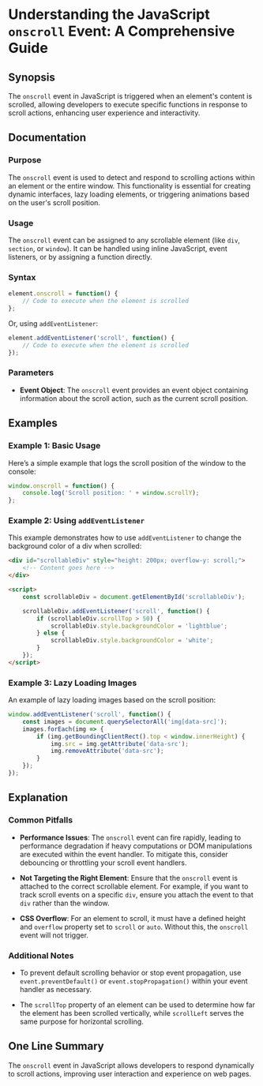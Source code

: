 <!--
Meta Description: # Understanding the JavaScript `onscroll` Event: A Comprehensive Guide ## Synopsis The `onscroll` event in JavaScript is triggered when an element's c...
Meta Keywords: event, scroll, element, onscroll, javascript
-->

# Understanding the JavaScript `onscroll` Event: A Comprehensive Guide

## Synopsis
The `onscroll` event in JavaScript is triggered when an element's content is scrolled, allowing developers to execute specific functions in response to scroll actions, enhancing user experience and interactivity.

## Documentation
### Purpose
The `onscroll` event is used to detect and respond to scrolling actions within an element or the entire window. This functionality is essential for creating dynamic interfaces, lazy loading elements, or triggering animations based on the user's scroll position.

### Usage
The `onscroll` event can be assigned to any scrollable element (like `div`, `section`, or `window`). It can be handled using inline JavaScript, event listeners, or by assigning a function directly.

### Syntax
```javascript
element.onscroll = function() {
    // Code to execute when the element is scrolled
};
```
Or, using `addEventListener`:
```javascript
element.addEventListener('scroll', function() {
    // Code to execute when the element is scrolled
});
```

### Parameters
- **Event Object**: The `onscroll` event provides an event object containing information about the scroll action, such as the current scroll position.

## Examples

### Example 1: Basic Usage
Here’s a simple example that logs the scroll position of the window to the console:
```javascript
window.onscroll = function() {
    console.log('Scroll position: ' + window.scrollY);
};
```

### Example 2: Using `addEventListener`
This example demonstrates how to use `addEventListener` to change the background color of a div when scrolled:
```html
<div id="scrollableDiv" style="height: 200px; overflow-y: scroll;">
    <!-- Content goes here -->
</div>

<script>
    const scrollableDiv = document.getElementById('scrollableDiv');

    scrollableDiv.addEventListener('scroll', function() {
        if (scrollableDiv.scrollTop > 50) {
            scrollableDiv.style.backgroundColor = 'lightblue';
        } else {
            scrollableDiv.style.backgroundColor = 'white';
        }
    });
</script>
```

### Example 3: Lazy Loading Images
An example of lazy loading images based on the scroll position:
```javascript
window.addEventListener('scroll', function() {
    const images = document.querySelectorAll('img[data-src]');
    images.forEach(img => {
        if (img.getBoundingClientRect().top < window.innerHeight) {
            img.src = img.getAttribute('data-src');
            img.removeAttribute('data-src');
        }
    });
});
```

## Explanation
### Common Pitfalls
- **Performance Issues**: The `onscroll` event can fire rapidly, leading to performance degradation if heavy computations or DOM manipulations are executed within the event handler. To mitigate this, consider debouncing or throttling your scroll event handlers.
  
- **Not Targeting the Right Element**: Ensure that the `onscroll` event is attached to the correct scrollable element. For example, if you want to track scroll events on a specific `div`, ensure you attach the event to that `div` rather than the window.

- **CSS Overflow**: For an element to scroll, it must have a defined height and `overflow` property set to `scroll` or `auto`. Without this, the `onscroll` event will not trigger.

### Additional Notes
- To prevent default scrolling behavior or stop event propagation, use `event.preventDefault()` or `event.stopPropagation()` within your event handler as necessary.

- The `scrollTop` property of an element can be used to determine how far the element has been scrolled vertically, while `scrollLeft` serves the same purpose for horizontal scrolling.

## One Line Summary
The `onscroll` event in JavaScript allows developers to respond dynamically to scroll actions, improving user interaction and experience on web pages.